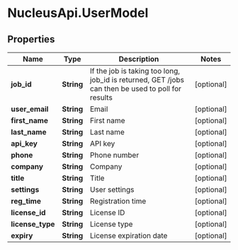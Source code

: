 # NucleusApi.UserModel

## Properties
Name | Type | Description | Notes
------------ | ------------- | ------------- | -------------
**job_id** | **String** | If the job is taking too long, job_id is returned, GET /jobs can then be used to poll for results | [optional] 
**user_email** | **String** | Email | [optional] 
**first_name** | **String** | First name | [optional] 
**last_name** | **String** | Last name | [optional] 
**api_key** | **String** | API key | [optional] 
**phone** | **String** | Phone number | [optional] 
**company** | **String** | Company | [optional] 
**title** | **String** | Title | [optional] 
**settings** | **String** | User settings | [optional] 
**reg_time** | **String** | Registration time | [optional] 
**license_id** | **String** | License ID | [optional] 
**license_type** | **String** | License type | [optional] 
**expiry** | **String** | License expiration date | [optional] 


